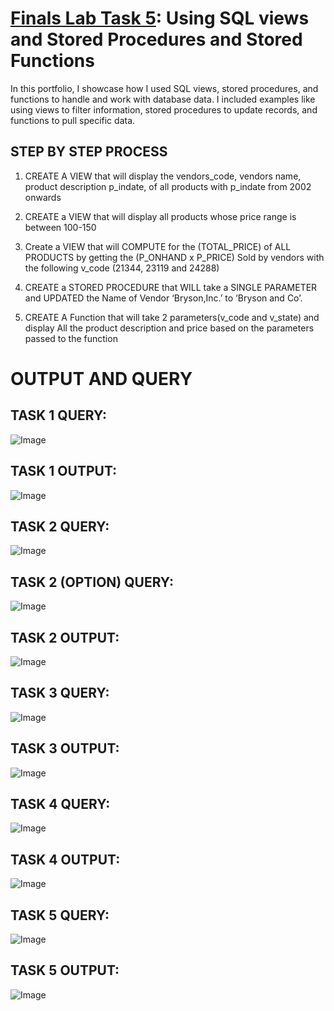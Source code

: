 # [Finals Lab Task 5](https://github.com/user-attachments/files/20139578/FINAL.LAB.TASK.5-Munoz.docx):  Using SQL views and Stored Procedures and Stored Functions
In this portfolio, I showcase how I used SQL views, stored procedures, and functions to handle and work with database data. I included examples like using views to filter information, stored procedures to update records, and functions to pull specific data.

## STEP BY STEP PROCESS

1. CREATE A VIEW that will display the vendors_code, vendors name, product description p_indate, of all products with p_indate from 2002 onwards

2. CREATE a VIEW that will display all products whose price range is between 100-150

3. Create a VIEW that will COMPUTE for the (TOTAL_PRICE) of ALL PRODUCTS by getting the (P_ONHAND x P_PRICE) Sold by vendors with the following v_code (21344, 23119 and 24288)

4. CREATE a STORED PROCEDURE that WILL take a SINGLE PARAMETER and UPDATED the Name of Vendor ‘Bryson,Inc.’ to ‘Bryson and Co’.

5. CREATE A Function that will take 2 parameters(v_code and v_state) and display All the product description and price based on the parameters passed to the function

# OUTPUT AND QUERY

## TASK 1 QUERY:
![Image](https://github.com/user-attachments/assets/15ceca83-6bea-4f97-a553-9ec5967b7135)
## TASK 1 OUTPUT:
![Image](https://github.com/user-attachments/assets/eb24af96-20ce-4d81-8778-b7782d68be8e)
## TASK 2 QUERY:
![Image](https://github.com/user-attachments/assets/79c9c371-e0e5-41ce-9a56-7b2d59540f16)
## TASK 2 (OPTION) QUERY:
![Image](https://github.com/user-attachments/assets/084e60d2-073d-462e-8733-839082c1c6f7)
## TASK 2 OUTPUT:
![Image](https://github.com/user-attachments/assets/13666c4c-81f6-456b-bb61-d94913483842)
## TASK 3 QUERY:
![Image](https://github.com/user-attachments/assets/8f1c5fed-e737-41b1-ba32-5ccd06ce7a95)
## TASK 3 OUTPUT:
![Image](https://github.com/user-attachments/assets/8c15aa4d-8f08-4c77-9aaf-ed35176a8715)
## TASK 4 QUERY:
![Image](https://github.com/user-attachments/assets/42c5597e-37b3-46e2-afaf-fe0834d56c0d)
## TASK 4 OUTPUT:
![Image](https://github.com/user-attachments/assets/43575a86-96e6-4ede-b69e-208a82ba7ec9)
## TASK 5  QUERY:
![Image](https://github.com/user-attachments/assets/020e793a-a1b5-4762-b1cb-1f4dc68cde28)
## TASK 5 OUTPUT:
![Image](https://github.com/user-attachments/assets/add60993-b9e8-4a4f-b6a7-060b069ea4c8)

